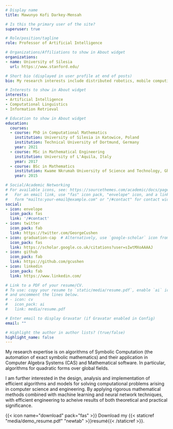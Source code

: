 ```yaml
---
# Display name
title: Mawunyo Kofi Darkey-Mensah

# Is this the primary user of the site?
superuser: true

# Role/position/tagline
role: Professor of Artificial Intelligence

# Organizations/Affiliations to show in About widget
organizations:
- name: University of Silesia
  url: https://www.stanford.edu/

# Short bio (displayed in user profile at end of posts)
bio: My research interests include distributed robotics, mobile computing and programmable matter.

# Interests to show in About widget
interests:
- Artificial Intelligence
- Computational Linguistics
- Information Retrieval

# Education to show in About widget
education:
  courses:
  - course: PhD in Computational Mathematics
    institution: University of Silesia in Katowice, Poland
    institution: Technical University of Dortmund, Germany
    year: 2021
  - course: MSc in Mathematical Engineering
    institution: University of L'Aquila, Italy
    year: 2017
  - course: BSc in Mathematics
    institution: Kwame Nkrumah University of Science and Technology, Ghana
    year: 2015

# Social/Academic Networking
# For available icons, see: https://sourcethemes.com/academic/docs/page-builder/#icons
#   For an email link, use "fas" icon pack, "envelope" icon, and a link in the
#   form "mailto:your-email@example.com" or "/#contact" for contact widget.
social:
- icon: envelope
  icon_pack: fas
  link: '/#contact'
- icon: twitter
  icon_pack: fab
  link: https://twitter.com/GeorgeCushen
- icon: graduation-cap  # Alternatively, use `google-scholar` icon from `ai` icon pack
  icon_pack: fas
  link: https://scholar.google.co.uk/citations?user=sIwtMXoAAAAJ
- icon: github
  icon_pack: fab
  link: https://github.com/gcushen
- icon: linkedin
  icon_pack: fab
  link: https://www.linkedin.com/

# Link to a PDF of your resume/CV.
# To use: copy your resume to `static/media/resume.pdf`, enable `ai` icons in `params.toml`, 
# and uncomment the lines below.
# - icon: cv
#   icon_pack: ai
#   link: media/resume.pdf

# Enter email to display Gravatar (if Gravatar enabled in Config)
email: ""

# Highlight the author in author lists? (true/false)
highlight_name: false
---
```


My research expertise is on algorithms of Symbolic Computation (the automation of exact symbolic mathematics) and their application in Computer Algebra Systems (CAS) and Mathematical software. In particular, algorithms for quadratic forms over global fields.

I am further interested in the design, analysis and implementation of efficient algorithms and models for solving computational problems arising in computer science and engineering. By applying rigorous mathematical methods combined with machine learning and neural network techniques, with efficient engineering to acheive results of both theoretical and practical significance.

{{< icon name="download" pack="fas" >}} Download my {{< staticref "media/demo_resume.pdf" "newtab" >}}resumé{{< /staticref >}}.
